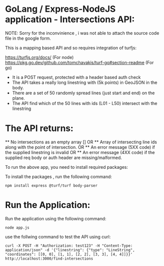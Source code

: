 # GoLang / Express-NodeJS application - Intersections API:
NOTE: Sorry for the inconvinience , i was not able  to attach the source code file in the google form.

 This is a mapping based API and so requires integration of turfjs:
 
 https://turfjs.org/docs/ (For node)
 https://pkg.go.dev/github.com/tomchavakis/turf-go#section-readme (For go)



* It is a POST request, protected with a header based auth check
* The API takes a really long linestring with (5k points) in GeoJSON in the body.
* There are a set of 50 randomly spread lines (just start and end) on the plane.
* The API find which of the 50 lines with ids (L01 - L50) intersect with the linestring

# The API returns:

  ** No intersections as an empty array [] OR
  ** Array of intersecting line ids along with the point of intersection. OR
  ** An error message (5XX code) if the supplied linestring is invalid OR
  ** An error message (4XX code) if the supplied req body or auth header are missing/malformed.


  To run the above app, you need to install required packages:

  To install the packages , run the following command:

  ```npm install express @turf/turf body-parser```

 # Run the Application:

Run the application using the following command:

```node app.js```

use the follwing command to test the API using curl:

```curl -X POST -H "Authorization: test123" -H "Content-Type: application/json" -d '{"linestring": {"type": "LineString", "coordinates": [[0, 0], [1, 1], [2, 2], [3, 3], [4, 4]]}}' http://localhost:3000/find-intersections```

